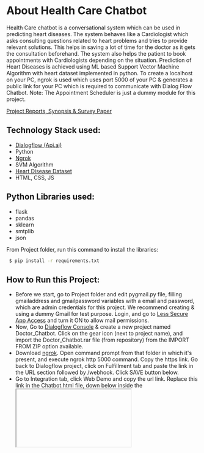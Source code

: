 
# About Health Care Chatbot

Health Care chatbot is a conversational system which can be used in predicting heart diseases. The system behaves like a Cardiologist which asks consulting questions related to heart problems and tries to provide relevant solutions. This helps in saving a lot of time for the doctor as it gets the consultation beforehand. The system also helps the patient to book appointments with Cardiologists depending on the situation. Prediction of Heart Diseases is achieved using ML based Support Vector Machine Algorithm with heart dataset implemented in python. To create a localhost on your PC, ngrok is used which uses port 5000 of your PC & generates a public link for your PC which is required to communicate with Dialog Flow Chatbot. Note: The Appointment Scheduler is just a dummy module for this project.




  [Project Reports, Synopsis & Survey Paper](https://drive.google.com/drive/folders/1eRFia1TE7AL7aSjfuM_85qlKWgXyoTUw?usp=sharing)
 
 
## Technology Stack used:


- [Dialogflow (Api.ai)](https://dialogflow.com/)
- Python
- [Ngrok](https://ngrok.com/)
- SVM Algorithm
- [Heart Disease Dataset](https://www.kaggle.com/ronitf/heart-disease-uci/)
- HTML, CSS, JS

## Python Libraries used:


- flask
- pandas
- sklearn
- smtplib
- json



From Project folder, run this command to install the libraries:



```bash
 $ pip install -r requirements.txt
```

## How to Run this Project:

- Before we start, go to Project folder and edit pygmail.py file, filling gmailaddress and gmailpassword variables with a email and password, which are admin credentials for this project. We recommend creating & using a dummy Gmail for test purpose. Login, and go to [Less Secure App Access](https://myaccount.google.com/lesssecureapps) and turn it ON to allow mail permissions.
- Now, Go to [Dialogflow Console](https://dialogflow.cloud.google.com/#/login/) & create a new project named Doctor_Chatbot. Click on the gear icon (next to project name), and import the Doctor_Chatbot.rar file (from repository) from the IMPORT FROM ZIP option available.
- Download [ngrok](https://ngrok.com/download/). Open command prompt from that folder in which it's present, and execute ngrok http 5000 command. Copy the https link. Go back to Dialogflow project, click on Fulfillment tab and paste the link in the URL section followed by /webhook. Click SAVE button below.
- Go to Integration tab, click Web Demo and copy the url link. Replace this link in the Chatbot.html file, down below inside the <iframe> where the src url is present.
- Next, run connection.py file from the Project folder (repository). Open a browser, and enter localhost:5000 or 127.0.0.1:5000 to execute the interface.


